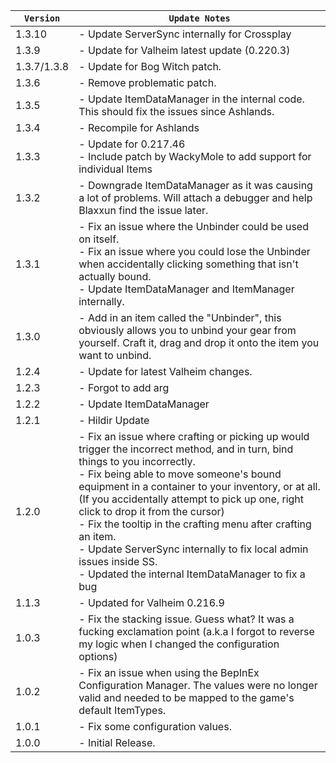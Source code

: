 | `Version`   | `Update Notes`                                                                                                                                                                                                                                                                                                                                                                                                                                                                                                                    |
|-------------|-----------------------------------------------------------------------------------------------------------------------------------------------------------------------------------------------------------------------------------------------------------------------------------------------------------------------------------------------------------------------------------------------------------------------------------------------------------------------------------------------------------------------------------|
| 1.3.10      | - Update ServerSync internally for Crossplay                                                                                                                                                                                                                                                                                                                                                                                                                                                                                      |
| 1.3.9       | - Update for Valheim latest update (0.220.3)                                                                                                                                                                                                                                                                                                                                                                                                                                                                                      |
| 1.3.7/1.3.8 | - Update for Bog Witch patch.                                                                                                                                                                                                                                                                                                                                                                                                                                                                                                     |
| 1.3.6       | - Remove problematic patch.                                                                                                                                                                                                                                                                                                                                                                                                                                                                                                       |
| 1.3.5       | - Update ItemDataManager in the internal code. This should fix the issues since Ashlands.                                                                                                                                                                                                                                                                                                                                                                                                                                         |
| 1.3.4       | - Recompile for Ashlands                                                                                                                                                                                                                                                                                                                                                                                                                                                                                                          |
| 1.3.3       | - Update for 0.217.46<br/>- Include patch by WackyMole to add support for individual Items                                                                                                                                                                                                                                                                                                                                                                                                                                        |
| 1.3.2       | - Downgrade ItemDataManager as it was causing a lot of problems. Will attach a debugger and help Blaxxun find the issue later.                                                                                                                                                                                                                                                                                                                                                                                                    |
| 1.3.1       | - Fix an issue where the Unbinder could be used on itself.<br/> - Fix an issue where you could lose the Unbinder when accidentally clicking something that isn't actually bound. <br/> - Update ItemDataManager and ItemManager internally.                                                                                                                                                                                                                                                                                       |
| 1.3.0       | - Add in an item called the "Unbinder", this obviously allows you to unbind your gear from yourself. Craft it, drag and drop it onto the item you want to unbind.                                                                                                                                                                                                                                                                                                                                                                 |
| 1.2.4       | - Update for latest Valheim changes.                                                                                                                                                                                                                                                                                                                                                                                                                                                                                              |
| 1.2.3       | - Forgot to add arg                                                                                                                                                                                                                                                                                                                                                                                                                                                                                                               |
| 1.2.2       | - Update ItemDataManager                                                                                                                                                                                                                                                                                                                                                                                                                                                                                                          |
| 1.2.1       | - Hildir Update                                                                                                                                                                                                                                                                                                                                                                                                                                                                                                                   |
| 1.2.0       | - Fix an issue where crafting or picking up would trigger the incorrect method, and in turn, bind things to you incorrectly.<br/> - Fix being able to move someone's bound equipment in a container to your inventory, or at all. (If you accidentally attempt to pick up one, right click to drop it from the cursor)<br/> - Fix the tooltip in the crafting menu after crafting an item.<br/> - Update ServerSync internally to fix local admin issues inside SS.<br/> - Updated the internal ItemDataManager to fix a bug<br/> |
| 1.1.3       | - Updated for Valheim 0.216.9                                                                                                                                                                                                                                                                                                                                                                                                                                                                                                     |
| 1.0.3       | - Fix the stacking issue. Guess what? It was a fucking exclamation point (a.k.a I forgot to reverse my logic when I changed the configuration options)                                                                                                                                                                                                                                                                                                                                                                            |
| 1.0.2       | - Fix an issue when using the BepInEx Configuration Manager. The values were no longer valid and needed to be mapped to the game's default ItemTypes.                                                                                                                                                                                                                                                                                                                                                                             |
| 1.0.1       | - Fix some configuration values.                                                                                                                                                                                                                                                                                                                                                                                                                                                                                                  |
| 1.0.0       | - Initial Release.                                                                                                                                                                                                                                                                                                                                                                                                                                                                                                                |